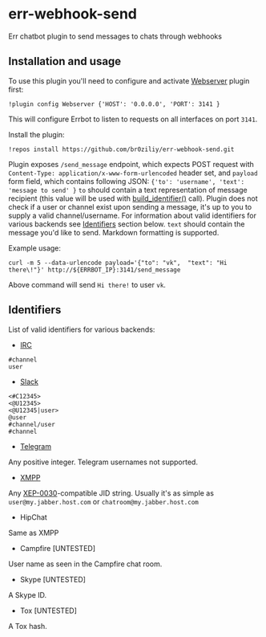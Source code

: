 # err-webhook-send
Err chatbot plugin to send messages to chats through webhooks

## Installation and usage

To use this plugin you'll need to configure and activate [Webserver](http://errbot.io/en/latest/user_guide/plugin_development/webhooks.html) plugin first:

```
!plugin config Webserver {'HOST': '0.0.0.0', 'PORT': 3141 }
```

This will configure Errbot to listen to requests on all interfaces on port `3141`.

Install the plugin:

```
!repos install https://github.com/br0ziliy/err-webhook-send.git
```

Plugin exposes `/send_message` endpoint, which expects POST request with
`Content-Type: application/x-www-form-urlencoded` header set, and `payload` form
field, which contains following JSON: `{'to': 'username', 'text': 'message to send' }`
`to` should contain a text representation of message recipient (this value will
be used with [build_identifier()](http://errbot.io/en/latest/errbot.botplugin.html#errbot.botplugin.BotPlugin.build_identifier) call).
Plugin does not check if a user or channel exist upon sending a message, it's up
to you to supply a valid channel/username.
For information about valid identifiers for various backends see [Identifiers](#identifiers) section below.
`text` should contain the message you'd like to send. Markdown formatting is
supported.

Example usage:

```
curl -m 5 --data-urlencode payload='{"to": "vk",  "text": "Hi there\!"}' http://${ERRBOT_IP}:3141/send_message
```

Above command will send `Hi there!` to user `vk`.

## Identifiers

List of valid identifiers for various backends:

- [IRC](http://errbot.io/en/latest/_modules/errbot/backends/irc.html#IRCBackend.build_identifier)

```
#channel
user
```

- [Slack](http://errbot.io/en/latest/errbot.backends.slack.html?highlight=build_identifier#errbot.backends.slack.SlackBackend.extract_identifiers_from_string)

```
<#C12345>
<@U12345>
<@U12345|user>
@user
#channel/user
#channel
```

- [Telegram](http://errbot.io/en/latest/_modules/errbot/backends/telegram_messenger.html#TelegramBackend.build_identifier)

Any positive integer. Telegram usernames not supported.

- [XMPP](http://errbot.io/en/latest/_modules/errbot/backends/xmpp.html#XMPPBackend.build_identifier)

Any [XEP-0030](http://xmpp.org/extensions/xep-0030.html#info)-compatible JID string.
Usually it's as simple as `user@my.jabber.host.com` or
`chatroom@my.jabber.host.com`

- HipChat

Same as XMPP

- Campfire [UNTESTED]

User name as seen in the Campfire chat room.

- Skype [UNTESTED]

A Skype ID.

- Tox [UNTESTED]

A Tox hash.
